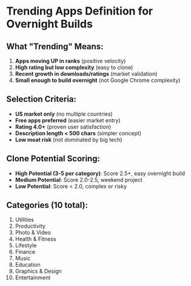 # Trending Apps Definition for Overnight Builds

## What "Trending" Means:
1. **Apps moving UP in ranks** (positive velocity)
2. **High rating but low complexity** (easy to clone)
3. **Recent growth in downloads/ratings** (market validation)
4. **Small enough to build overnight** (not Google Chrome complexity)

## Selection Criteria:
- **US market only** (no multiple countries)
- **Free apps preferred** (easier market entry)
- **Rating 4.0+** (proven user satisfaction)
- **Description length < 500 chars** (simpler concept)
- **Low moat risk** (not dominated by big tech)

## Clone Potential Scoring:
- **High Potential (3-5 per category)**: Score 2.5+, easy overnight build
- **Medium Potential**: Score 2.0-2.5, weekend project
- **Low Potential**: Score < 2.0, complex or risky

## Categories (10 total):
1. Utilities
2. Productivity  
3. Photo & Video
4. Health & Fitness
5. Lifestyle
6. Finance
7. Music
8. Education
9. Graphics & Design
10. Entertainment